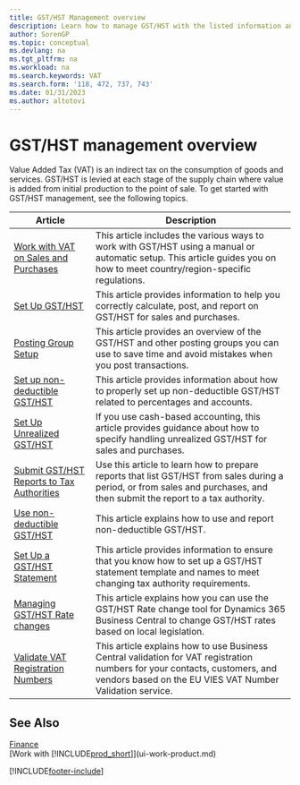 ```yaml
---
title: GST/HST Management overview
description: Learn how to manage GST/HST with the listed information and resources.
author: SorenGP
ms.topic: conceptual
ms.devlang: na
ms.tgt_pltfrm: na
ms.workload: na
ms.search.keywords: VAT
ms.search.form: '118, 472, 737, 743'
ms.date: 01/31/2023
ms.author: altotovi
---
```

# <a name="vat-management-overview"></a><a name="vat-management-overview"></a><a name="vat-management-overview"></a>GST/HST management overview
Value Added Tax (VAT) is an indirect tax on the consumption of goods and services. GST/HST is levied at each stage of the supply chain where value is added from initial production to the point of sale. To get started with GST/HST management, see the following topics.  

|  Article  |  Description  |  
|--------|--------------|  
| [Work with VAT on Sales and Purchases](finance-work-with-vat.md) | This article includes the various ways to work with GST/HST using a manual or automatic setup. This article guides you on how to meet country/region-specific regulations.|
| [Set Up GST/HST](finance-setup-vat.md) | This article provides information to help you correctly calculate, post, and report on GST/HST for sales and purchases.|
| [Posting Group Setup](finance-posting-groups.md#tax-posting-groups) | This article provides an overview of the GST/HST and other posting groups you can use to save time and avoid mistakes when you post transactions.|
| [Set up non-deductible GST/HST](finance-setup-nondeductible-vat.md) | This article provides information about how to properly set up non-deductible GST/HST related to percentages and accounts.|
| [Set Up Unrealized GST/HST](finance-setup-unrealized-vat.md) | If you use cash-based accounting, this article provides guidance about how to specify handling unrealized GST/HST for sales and purchases.|
| [Submit GST/HST Reports to Tax Authorities](finance-how-report-vat.md) | Use this article to learn how to prepare reports that list GST/HST from sales during a period, or from sales and purchases, and then submit the report to a tax authority.|
| [Use non-deductible GST/HST](finance-how-use-non-deductible-vat.md) | This article explains how to use and report non-deductible GST/HST.|
| [Set Up a GST/HST Statement](finance-how-setup-vat-statement.md) | This article provides information to ensure that you know how to set up a GST/HST statement template and names to meet changing tax authority requirements.|
| [Managing GST/HST Rate changes](finance-how-use-vat-rate-change-tool.md) | This article explains how you can use the GST/HST Rate change tool for Dynamics 365 Business Central to change GST/HST rates based on local legislation.|
| [Validate VAT Registration Numbers](finance-how-validate-vat-registration-number.md) | This article explains how to use Business Central validation for VAT registration numbers for your contacts, customers, and vendors based on the EU VIES VAT Number Validation service.|


## <a name="see-also"></a><a name="see-also"></a><a name="see-also"></a>See Also
[Finance](finance.md)  
[Work with [!INCLUDE[prod_short](includes/prod_short.md)]](ui-work-product.md)


[!INCLUDE[footer-include](includes/footer-banner.md)]
